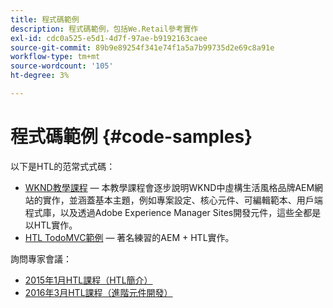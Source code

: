 ```yaml
---
title: 程式碼範例
description: 程式碼範例，包括We.Retail參考實作
exl-id: cdc0a525-e5d1-4d7f-97ae-b9192163caee
source-git-commit: 89b9e89254f341e74f1a5a7b99735d2e69c8a91e
workflow-type: tm+mt
source-wordcount: '105'
ht-degree: 3%

---
```


# 程式碼範例 {#code-samples}

以下是HTL的范常式式碼：

* [WKND教學課程](https://experienceleague.adobe.com/docs/experience-manager-learn/getting-started-wknd-tutorial-develop/overview.html)  — 本教學課程會逐步說明WKND中虛構生活風格品牌AEM網站的實作，並涵蓋基本主題，例如專案設定、核心元件、可編輯範本、用戶端程式庫，以及透過Adobe Experience Manager Sites開發元件，這些全都是以HTL實作。
* [HTL TodoMVC範例](https://github.com/Adobe-Marketing-Cloud/aem-sightly-sample-todomvc)  — 著名練習的AEM + HTL實作。

詢問專家會議：

* [2015年1月HTL課程（HTL簡介）](http://scottsdigitalcommunity.blogspot.ca/2015/01/upcoming-sessions-of-ask-aem-community.html)
* [2016年3月HTL課程（進階元件開發）](http://scottsdigitalcommunity.blogspot.ca/2016/03/ask-aem-community-experts-deep-dive.html)

